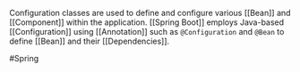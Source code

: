Configuration classes are used to define and configure various [[Bean]] and [[Component]] within the application. [[Spring Boot]] employs Java-based [[Configuration]] using [[Annotation]] such as `@Configuration` and `@Bean` to define [[Bean]] and their [[Dependencies]].

#Spring 